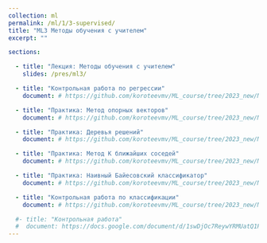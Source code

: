 ```yaml
---
collection: ml
permalink: /ml/1/3-supervised/
title: "ML3 Методы обучения с учителем"
excerpt: ""

sections:

  - title: "Лекция: Методы обучения с учителем"
    slides: /pres/ml3/

  - title: "Контрольная работа по регрессии" 
    document: # https://github.com/koroteevmv/ML_course/tree/2023_new/ML3.1%20classification

  - title: "Практика: Метод опорных векторов" 
    document: # https://github.com/koroteevmv/ML_course/tree/2023_new/ML3.1%20classification

  - title: "Практика: Деревья решений" 
    document: # https://github.com/koroteevmv/ML_course/tree/2023_new/ML3.1%20classification

  - title: "Практика: Метод К ближайших соседей" 
    document: # https://github.com/koroteevmv/ML_course/tree/2023_new/ML3.1%20classification

  - title: "Практика: Наивный Байесовский классификатор" 
    document: # https://github.com/koroteevmv/ML_course/tree/2023_new/ML3.1%20classification

  - title: "Контрольная работа по классификации" 
    document: # https://github.com/koroteevmv/ML_course/tree/2023_new/ML3.1%20classification

  #- title: "Контрольная работа" 
  #  document: https://docs.google.com/document/d/1swDjOc7ReywYRMUatQ1P5_e8TBNfTsiTDLS1_f7EvNA/edit?usp=sharing
---
```

